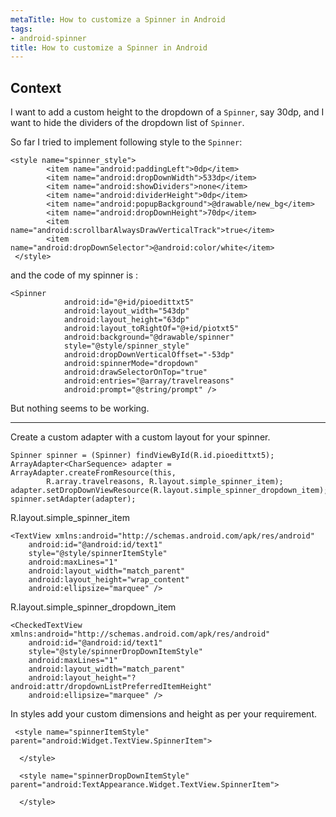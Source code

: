 ```yaml
---
metaTitle: How to customize a Spinner in Android
tags:
- android-spinner
title: How to customize a Spinner in Android
---
```


## Context

I want to add a custom height to the dropdown of a `Spinner`, say 30dp, and I want to hide the dividers of the dropdown list of `Spinner`.


So far I tried to implement following style to the `Spinner`:



```
<style name="spinner_style">
        <item name="android:paddingLeft">0dp</item>
        <item name="android:dropDownWidth">533dp</item>
        <item name="android:showDividers">none</item>
        <item name="android:dividerHeight">0dp</item>
        <item name="android:popupBackground">@drawable/new_bg</item>
        <item name="android:dropDownHeight">70dp</item>
        <item name="android:scrollbarAlwaysDrawVerticalTrack">true</item>
        <item name="android:dropDownSelector">@android:color/white</item>
 </style>

```

and the code of my spinner is :



```
<Spinner
            android:id="@+id/pioedittxt5"
            android:layout_width="543dp"
            android:layout_height="63dp"
            android:layout_toRightOf="@+id/piotxt5"
            android:background="@drawable/spinner"
            style="@style/spinner_style"
            android:dropDownVerticalOffset="-53dp"
            android:spinnerMode="dropdown"
            android:drawSelectorOnTop="true"
            android:entries="@array/travelreasons"
            android:prompt="@string/prompt" />

```

But nothing seems to be working.



---

Create a custom adapter with a custom layout for your spinner.



```
Spinner spinner = (Spinner) findViewById(R.id.pioedittxt5);
ArrayAdapter<CharSequence> adapter = ArrayAdapter.createFromResource(this,
        R.array.travelreasons, R.layout.simple_spinner_item);
adapter.setDropDownViewResource(R.layout.simple_spinner_dropdown_item);
spinner.setAdapter(adapter);

```

R.layout.simple\_spinner\_item



```
<TextView xmlns:android="http://schemas.android.com/apk/res/android" 
    android:id="@android:id/text1"
    style="@style/spinnerItemStyle"
    android:maxLines="1"
    android:layout_width="match_parent"
    android:layout_height="wrap_content"
    android:ellipsize="marquee" />

```

R.layout.simple\_spinner\_dropdown\_item



```
<CheckedTextView xmlns:android="http://schemas.android.com/apk/res/android" 
    android:id="@android:id/text1"
    style="@style/spinnerDropDownItemStyle"
    android:maxLines="1"
    android:layout_width="match_parent"
    android:layout_height="?android:attr/dropdownListPreferredItemHeight"
    android:ellipsize="marquee" />

```

In styles add your custom dimensions and height as per your requirement.



```
 <style name="spinnerItemStyle" parent="android:Widget.TextView.SpinnerItem">

  </style>

  <style name="spinnerDropDownItemStyle" parent="android:TextAppearance.Widget.TextView.SpinnerItem">

  </style>

```
